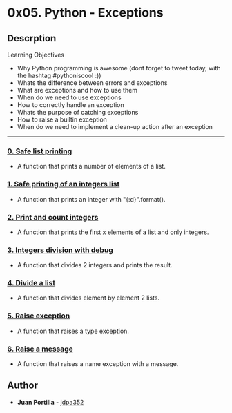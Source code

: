 # 0x05. Python - Exceptions

## Descrption

Learning Objectives
* Why Python programming is awesome (dont forget to tweet today, with the hashtag #pythoniscool :))
* Whats the difference between errors and exceptions
* What are exceptions and how to use them
* When do we need to use exceptions
* How to correctly handle an exception
* Whats the purpose of catching exceptions
* How to raise a builtin exception
* When do we need to implement a clean-up action after an exception

---

### [0. Safe list printing](./0-safe_print_list.py)
* A function that prints a number of elements of a list.

### [1. Safe printing of an integers list](./1-safe_print_integer.py)
* A function that prints an integer with "{:d}".format().

### [2. Print and count integers](./2-safe_print_list_integers.py)
* A function that prints the first x elements of a list and only integers.

### [3. Integers division with debug](./3-safe_print_division.py)
* A function that divides 2 integers and prints the result.

### [4. Divide a list](./4-list_division.py)
* A function that divides element by element 2 lists.

### [5. Raise exception](./5-raise_exception.py)
* A function that raises a type exception.

### [6. Raise a message](./6-raise_exception_msg.py)
* A function that raises a name exception with a message.

## Author
* **Juan Portilla** - [jdpa352](https://github.com/Jdpa357)
